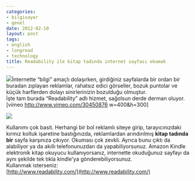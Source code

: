 ```yaml
---
categories:
- bilgisayar
- genel
date: 2012-02-10
layout: post
tags:
- english
- longread
- technology
title: Readability ile kitap tadında internet sayfası okumak
---
```


[![](/images/array-devices.png)](http://du3itj18e4z0b.cloudfront.net/b516b0/images/array-devices.png)İnternette “bilgi” amaçlı dolaşırken, girdiğiniz sayfalarda bir ordan bir buradan zıplayan reklamlar, rahatsız edici görseller, bozuk puntolar ve küçük harflerden dolayı sinirlerinizin bozulduğu olmuştur.  
İşte tam burada “Readability” adlı hizmet, sağolsun derde derman oluyor.  
\[vimeo http://www.vimeo.com/30450876 w=400&h=300\]  
  
  

[![](/images/logo_chair.png)](http://du3itj18e4z0b.cloudfront.net/b516b0/images/logo_chair.png)

Kullanımı çok basit. Herhangi bir bol reklamlı siteye girip, tarayıcınızdaki kırmız koltuk işaretine bastığınızda, reklamlardan arındırılmış **kitap tadında bir** sayfa karşınıza çıkıyor. Okuması çok zevkli. Ayrıca bunu çıktı da alabiliyor ya da akıllı telefonunuzdan da yapabiliyorsunuz. Amazon Kindle elektronik kitap okuyucu kullanıyorsanız, internette okuduğunuz sayfayı da aynı şekilde tek tıkla kindle'ya gönderebiliyorsunuz.  
Kullanmak isterseniz:  
[http://www.readability.com/](http://www.readability.com/)
